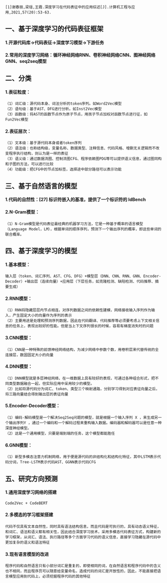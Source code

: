 ```[1]谢春丽,梁瑶,王霞.深度学习在代码表征中的应用综述[J].计算机工程与应用,2021,57(20):53-63.```

## 一、基于深度学习的代码表征框架
#### 1.开源代码库->代码表征->深度学习模型->下游任务
#### 2.常用的深度学习网络：循环神经网络RNN、卷积神经网络CNN、图神经网络GNN、seq2seq模型
## 二、分类
#### 1.表征粒度：
```
（1）词汇级：源代码本身、词法分析的token序列。如Word2Vec模型
（2）语句级：基于AST、DFG进行分析。如Inst2Vec模型
（3）函数级：将AST的函数节点作为原子节点，用孩子节点加权对函数节点进行征，如Fun2Vec模型
```
#### 2.表征层次：
```
（1）文本级：基于源代码本身或者token序列
（2）语法级：也称结构级，变量名称、数据类型、注释信息、代码风格、增删无关逻辑而不改变程序执行结构，则认为是一样的表征
（3）语义级：通过数据流图、控制流图CFG、程序依赖图PDG等可以提供语义信息，通过图同构和子图的方法，可以进行比较
（4）功能级：把CFG中的节点加标签，选择途中部分路径可以表示功能
```
## 三、基于自然语言的模型
#### 1.代码的自然性：[27] 标识符嵌入的基准，提供了一个标识符的 IdBench
#### 2.N-Gram模型：
```
（1）N-Gram模型是代码表征最经典的机器学习方法，它是一种基于概率的语言模型（Language Model，LM），根据单词的顺序序列，预测下一个输出序列的概率，即这些单词的联合概率。
```
## 四、基于深度学习的模型
#### 1.基本模型：
```
输入层（token、词汇序列、AST、CFG、DFG）+模型层（DNN、CNN、RNN、GNN、Encoder-Decoder）+输出层（连续向量）+应用层（下层任务，如克隆检测、缺陷检测、代码推荐、摘要生成）
```
#### 2.RNN模型：
```
（1）RNN将隐藏层层内节点相连，对序列数据之间的依赖性建模，网络接收输入序列作为输入，产生固定大小的向量作为序列的表示
（2）主要用途是处理和预测序列数据，因此在代码翻译、代码推荐等必须要考虑上下文相关信息的任务上，表现出较好的性能。但是当上下文序列很长的时候，容易有梯度消失时的问题
```
#### 3.CNN模型：
```
（1）CNN是一种特殊的前馈神经网络结构，为减少网络中参数个数，用卷积层来代替传统的全连接层，数固固定大小的向量
```
#### 4.DNN模型：
```
（1）DNN模型就是多层神经网络，在一维数据上具有较好的表现，可通过各种组合形式，把不同类型数据融合一起，但实际应用中采用较少的模型。
（2）比如将源代码分为词汇、token、类型三个映射通路，分别学习得到对应表征向量之后，将三路向量结合得到输出层的表征向量
```
#### 5.Encoder-Decoder模型：
```
（1）编码-解码模型是一个解决Seq2Seq问题的模型，就是根据一个输入序列 X ，来生成另一个输出序列Y ，通过一个编码和一个解码过程来重构输入数据。编码器和解码器可以是任意一种深度神经模型。
（2）这是一个通用模型，只要是端到端的任务，这个模型都能胜任
```
#### 6.GNN模型：
```
（1）新型多模态注意力机制网络，用于便是源代码的非结构化和结构化特征，其中LSTM表示代码分词，Tree-LSTM表示代码AST、GGNN表示代码CFG
```
## 五、研究方向预测
#### 1.通用深度学习网络的搭建
```
Code2Vec + CodeBERT
```
#### 2.多模态的学习框架搭建
```
代码不仅具有文本自然性，同时具有语法结构信息，而且代码是可执行的，具有动态语义特征，和词汇、语法和语义都有相关性，因此结合深度学习技术，采用多模态代码表征方式，构建新的学习框架，从词汇、语法、执行路径等多个方面学习代码的语义信息，直接学习隐藏在源代码中更加复杂的语义和语法特征
```
#### 3.现有语言模型的改进
```
程序代码和自然语言只有小部分词汇是重复的，即使相同的词，在自然语言和程序代码中的含义也不相同，而且程序员可以随意给变量命名，造成代码的词汇是开放性的，因此，不能直接把语言模型应用到代码上，必须挖掘程序代码的其他特征
```